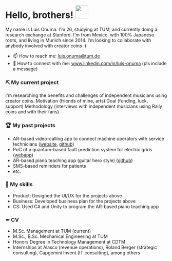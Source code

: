 # Hello, brothers! <img src="https://c.tenor.com/Wx9IEmZZXSoAAAAi/hi.gif" width=40px>

My name is Luis Onuma. I'm 26, studying at TUM, and currently doing a research exchange at Stanford. I'm from Mexico, with 100% Japanese roots, and living in Munich since 2014. I’m looking to collaborate with anybody involved with creator coins :)

- 📫 How to reach me: luis.onuma@tum.de
- 🔗 How to connect with me: www.linkedin.com/in/luis-onuma (pls include a message)

### ⛏ My current project

I'm researching the benefits and challenges of independent musicians using creator coins. 
Motivation (friends of mine, arts)
Goal (funding, luck, support)
Methodology (interviews with independent musicians using Rally coins and with their fans)

### 🏆 My past projects

- AR-based video-calling app to connect machine operators with service technicians ([website](https://www.cdtm.de/mpd/20-1/revis/), [github](https://github.com/chandruscm/Revis))
- PoC of a quantum-based fault prediction system for electric grids ([webapp](https://electriq-24ff2.web.app/classical))
- AR-based piano teaching app (guitar hero style) ([github](https://github.com/TLuis/Intonar))
- SMS-based reminders for patients
- etc.

### 💪 My skills

- Product: Designed the UI/UX for the projects above
- Business: Developed business plan for the projects above
- CS: Used C# and Unity to program the AR-based piano teaching app

### ✒ CV
- M.Sc. Management at TUM (current)
- M.Sc., B.Sc. Mechanical Engineering at TUM
- Honors Degree in Technology Management at CDTM
- Internships at Alasco (revenue operations), Roland Berger (strategic consulting), Capgemini Invent (IT consulting), among others
